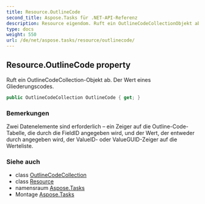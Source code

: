 ```yaml
---
title: Resource.OutlineCode
second_title: Aspose.Tasks für .NET-API-Referenz
description: Resource eigendom. Ruft ein OutlineCodeCollectionObjekt ab. Der Wert eines Gliederungscodes.
type: docs
weight: 550
url: /de/net/aspose.tasks/resource/outlinecode/
---
```

## Resource.OutlineCode property

Ruft ein OutlineCodeCollection-Objekt ab. Der Wert eines Gliederungscodes.

```csharp
public OutlineCodeCollection OutlineCode { get; }
```

### Bemerkungen

Zwei Datenelemente sind erforderlich – ein Zeiger auf die Outline-Code-Tabelle, die durch die FieldID angegeben wird, und der Wert, der entweder durch angegeben wird, der ValueID- oder ValueGUID-Zeiger auf die Werteliste.

### Siehe auch

* class [OutlineCodeCollection](../../outlinecodecollection/)
* class [Resource](../)
* namensraum [Aspose.Tasks](../../resource/)
* Montage [Aspose.Tasks](../../../)


